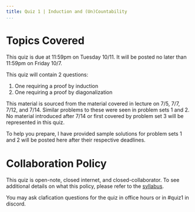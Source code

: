 ```yaml
---
title: Quiz 1 | Induction and (Un)Countability
...
```



# Topics Covered

This quiz is due at 11:59pm on Tuesday 10/11. It will be posted no later than 11:59pm on Friday 10/7.

This quiz will contain 2 questions:

1. One requiring a proof by induction
1. One requiring a proof by diagonalization

This material is sourced from the material covered in lecture on 7/5, 7/7, 7/12, and 7/14. Similar problems to these were seen in problem sets 1 and 2. No material introduced after 7/14 or first covered by problem set 3 will be represented in this quiz.

To help you prepare, I have provided sample solutions for problem sets 1 and 2 will be posted here after their respective deadlines.

# Collaboration Policy

This quiz is open-note, closed internet, and closed-collaborator. To see additional details on what this policy, please refer to the [syllabus](/syllabus.html).

You may ask clafication questions for the quiz in office hours or in #quiz1 in discord.

